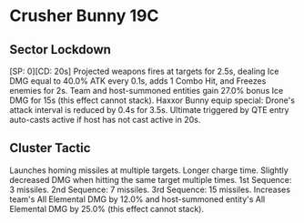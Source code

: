# Crusher Bunny 19C

## Sector Lockdown

[SP: 0][CD: 20s] Projected weapons fires at targets for 2.5s, dealing Ice DMG equal to 40.0% ATK every 0.1s, adds 1 Combo Hit, and Freezes enemies for 2s. Team and host-summoned entities gain 27.0% bonus Ice DMG for 15s (this effect cannot stack). Haxxor Bunny equip special: Drone's attack interval is reduced by 0.4s for 3.5s. Ultimate triggered by QTE entry auto-casts active if host has not cast active in 20s.

## Cluster Tactic

Launches homing missiles at multiple targets. Longer charge time. Slightly decreased DMG when hitting the same target multiple times. 1st Sequence: 3 missiles. 2nd Sequence: 7 missiles. 3rd Sequence: 15 missiles. Increases team's All Elemental DMG by 12.0% and host-summoned entity's All Elemental DMG by 25.0% (this effect cannot stack).